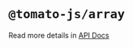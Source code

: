 # `@tomato-js/array`

Read more details in [API Docs](https://tomato-js.github.io/tomato/index.html)
